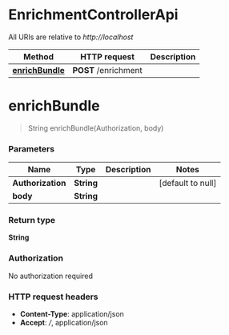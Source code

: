 # EnrichmentControllerApi

All URIs are relative to *http://localhost*

| Method | HTTP request | Description |
|------------- | ------------- | -------------|
| [**enrichBundle**](EnrichmentControllerApi.md#enrichBundle) | **POST** /enrichment |  |


<a name="enrichBundle"></a>
# **enrichBundle**
> String enrichBundle(Authorization, body)



### Parameters

|Name | Type | Description  | Notes |
|------------- | ------------- | ------------- | -------------|
| **Authorization** | **String**|  | [default to null] |
| **body** | **String**|  | |

### Return type

**String**

### Authorization

No authorization required

### HTTP request headers

- **Content-Type**: application/json
- **Accept**: */*, application/json

